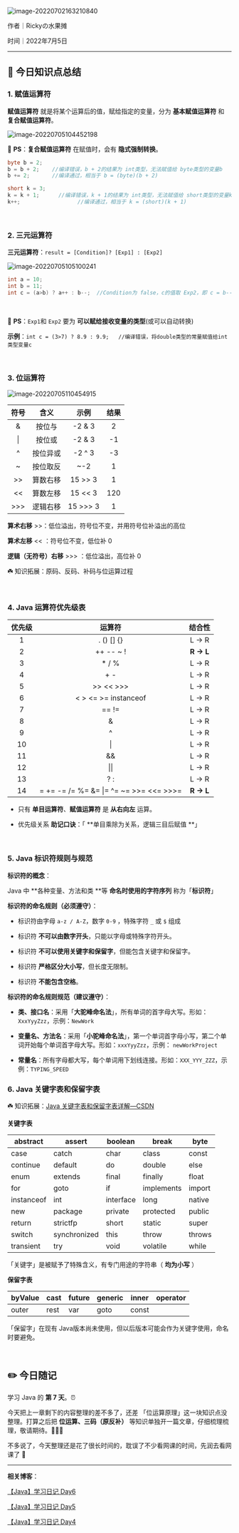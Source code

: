 ![image-20220702163210840](https://tva1.sinaimg.cn/large/e6c9d24ely1h3so0dh978j21du0l80vm.jpg)

作者｜Rickyの水果摊

时间｜2022年7月5日



---

## 🌈 今日知识点总结

### 1. 赋值运算符

**赋值运算符** 就是将某个运算后的值，赋给指定的变量，分为 **基本赋值运算符** 和 **复合赋值运算符**。

![image-20220705104452198](https://tva1.sinaimg.cn/large/e6c9d24ely1h3vutxfprkj21c409qq4f.jpg)



🍉 **PS**：**复合赋值运算符** 在赋值时，会有 **隐式强制转换**。

```java
byte b = 2;
b = b + 2;    //编译错误，b + 2的结果为 int类型，无法赋值给 byte类型的变量b
b += 2;       //编译通过，相当于 b = (byte)(b + 2)

short k = 3;
k = k + 1;		//编译错误，k + 1的结果为 int类型，无法赋值给 short类型的变量k
k++;				  //编译通过，相当于 k = (short)(k + 1)
```

<br/>



### 2. 三元运算符

**三元运算符**：`result = [Condition]? [Exp1] : [Exp2]`

![image-20220705105100241](https://tva1.sinaimg.cn/large/e6c9d24ely1h3vv0bczdmj20ws07wt9r.jpg)

```java
int a = 10;
int b = 11;
int c = (a>b) ? a++ : b--;  //Condition为 false，c的值取 Exp2，即 c = b--；
```

<br/>

🍉 **PS**：`Exp1`和 `Exp2` 要为 **可以赋给接收变量的类型**(或可以自动转换)

**示例**：`int c = (3>7) ? 8.9 : 9.9;   //编译错误，将double类型的常量赋值给int类型变量c`



<br/>

### 3. 位运算符

![image-20220705110454915](https://tva1.sinaimg.cn/large/e6c9d24ely1h3vves1c5oj20z80duwfv.jpg)

| 符号 |   含义   |   示例   | 结果 |
| :--: | :------: | :------: | :--: |
|  &   |  按位与  |  -2 & 3  |  2   |
|  \|  |  按位或  |  -2 & 3  |  -1  |
|  ^   | 按位异或 |  -2 ^ 3  |  -3  |
|  ~   | 按位取反 |   ~-2    |  1   |
|  >>  | 算数右移 | 15 >> 3  |  1   |
|  <<  | 算数左移 | 15 << 3  | 120  |
| >>>  | 逻辑右移 | 15 >>> 3 |  1   |

**算术右移** >>：低位溢出，符号位不变，并用符号位补溢出的高位

**算术左移** << ：符号位不变，低位补 0

**逻辑（无符号）右移** >>> ：低位溢出，高位补 0

 ☘️ 知识拓展：原码、反码、补码与位运算过程



<br/>

### 4. Java 运算符优先级表

| 优先级 |                            运算符                            |  结合性   |
| :----: | :----------------------------------------------------------: | :-------: |
|   1    |                        .  ()  []  {}                         |   L → R   |
|   2    |                         ++  --  ~  !                         | **R → L** |
|   3    |                           *  /  %                            |   L → R   |
|   4    |                             +  -                             |   L → R   |
|   5    |                         >>  <<  >>>                          |   L → R   |
|   6    |                   <  >  <=  >=  instanceof                   |   L → R   |
|   7    |                            ==  !=                            |   L → R   |
|   8    |                              &                               |   L → R   |
|   9    |                              ^                               |   L → R   |
|   10   |                              \|                              |   L → R   |
|   11   |                              &&                              |   L → R   |
|   12   |                             \|\|                             |   L → R   |
|   13   |                             ? :                              |   L → R   |
|   14   | =   +=   -=  /=   %=   &=   \|=   ^=   ~=   >>=   <<=   >>>= | **R → L** |

+ 只有 **单目运算符**、**赋值运算符** 是 **从右向左** 运算。

+ 优先级关系 **助记口诀**：「 **单目乘除为关系，逻辑三目后赋值 **」



<br/>

### 5. Java 标识符规则与规范

**标识符的概念**：

 Java 中 **各种变量、方法和类 **等 **命名时使用的字符序列** 称为「**标识符**」



**标识符的命名规则（必须遵守）**：

+ 标识符由字母 `a-z / A-Z`，数字 `0-9` ，特殊字符 `_` 或 `$` 组成 

+ 标识符 **不可以由数字开头**，只能以字母或特殊字符开头。

+ 标识符 **不可以使用关键字和保留字**，但能包含关键字和保留字。
+ 标识符 **严格区分大小写**，但长度无限制。

+ 标识符 **不能包含空格**。



**标识符的命名规则规范（建议遵守）**：

+ **类、接口名**：采用「**大驼峰命名法**」，所有单词的首字母大写。形如：`XxxYyyZzz`，示例：`NewWork`

+ **变量名、方法名**：采用「**小驼峰命名法**」，第一个单词首字母小写，第二个单词开始每个单词首字母大写。形如：`xxxYyyZzz`，示例： `newWorkProject`

+ **常量名**：所有字母都大写，每个单词用下划线连接。形如：`XXX_YYY_ZZZ`，示例：`TYPING_SPEED`



### 6. Java 关键字表和保留字表

☘️ 知识拓展：[Java 关键字表和保留字表详解—CSDN](https://blog.csdn.net/qq_46025844/article/details/125624559?csdn_share_tail=%7B%22type%22%3A%22blog%22%2C%22rType%22%3A%22article%22%2C%22rId%22%3A%22125624559%22%2C%22source%22%3A%22qq_46025844%22%7D&ctrtid=x8An5)

**关键字表**

| abstract   | **assert**   | **boolean** | **break**  | **byte** |
| ---------- | ------------ | ----------- | ---------- | -------- |
| case       | catch        | char        | class      | const    |
| continue   | default      | do          | double     | else     |
| enum       | extends      | final       | finally    | float    |
| for        | goto         | if          | implements | import   |
| instanceof | int          | interface   | long       | native   |
| new        | package      | private     | protected  | public   |
| return     | strictfp     | short       | static     | super    |
| switch     | synchronized | this        | throw      | throws   |
| transient  | try          | void        | volatile   | while    |

「关键字」是被赋予了特殊含义，有专门用途的字符串（ **均为小写** ）

**保留字表**

| byValue | cast | future | generic | inner | operator |
| ------- | ---- | ------ | ------- | ----- | -------- |
| outer   | rest | var    | goto    | const |          |

「保留字」在现有 Java版本尚未使用，但以后版本可能会作为关键字使用，命名时要避免。



<br/>

## ✏️ 今日随记

学习 Java 的 **第 7 天**。⏰

今天把上一章剩下的内容整理的差不多了，还差 「位运算原理」这一块知识点没整理。打算之后把 **位运算、三码（原反补）** 等知识单独开一篇文章，仔细梳理梳理，敬请期待。🧑🏻‍💻

不多说了，今天整理还是花了很长时间的，耽误了不少看网课的时间，先润去看网课了 💨

---

**相关博客**：

[【Java】学习日记 Day6](https://blog.csdn.net/qq_46025844/article/details/125608129?spm=1001.2014.3001.5502)

[【Java】学习日记 Day5](https://blog.csdn.net/qq_46025844/article/details/125579422?spm=1001.2014.3001.5501)

[【Java】学习日记 Day4](https://blog.csdn.net/qq_46025844/article/details/125567560?spm=1001.2014.3001.5501)





